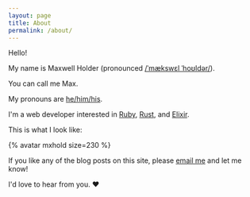 ```yaml
---
layout: page
title: About
permalink: /about/
---
```


Hello!

My name is Maxwell Holder (pronounced [/ˈmækswɛl ˈhoʊldər/](https://en.wikipedia.org/wiki/Help:IPA/English)).

You can call me Max.

My pronouns are [he/him/his](http://pronoun.is/he).

I'm a web developer interested in [Ruby](https://www.ruby-lang.org), [Rust](https://www.rust-lang.org), and [Elixir](http://elixir-lang.org).

This is what I look like:

{% avatar mxhold size=230 %}

If you like any of the blog posts on this site, please [email me](mailto:mxhold@gmail.com) and let me know!

I'd love to hear from you. ♥ 
